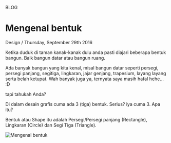 <p class="type">BLOG</p>

# Mengenal bentuk

<p class="meta">Design  /  Thursday, September 29th 2016</p>

Ketika duduk di taman kanak-kanak dulu anda pasti diajari beberapa bentuk bangun. Baik bangun datar atau bangun ruang.

Ada banyak bangun yang kita kenal, misal bangun datar seperti persegi, persegi panjang, segitiga, lingkaran, jajar genjang, trapesium, layang layang serta belah ketupat. Wah banyak juga ya, ternyata saya masih hafal hehe... :D

tapi tahukah Anda?

Di dalam desain grafis cuma ada 3 (tiga) bentuk. Serius? iya cuma 3. Apa itu?

Bentuk atau Shape itu adalah Persegi/Persegi panjang (Rectangle), Lingkaran (Circle) dan Segi Tiga (Triangle).

![Mengenal bentuk](https://farooq-agent.web.app/assets/images/blog/small/p4saDamP_post_image.jpg)
